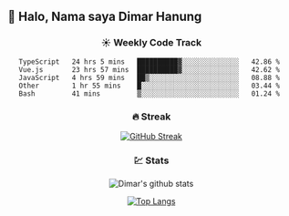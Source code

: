 ## 👋 Halo, Nama saya **Dimar Hanung**

<center>

### :sunny: Weekly Code Track
<!--START_SECTION:waka-->
```text
TypeScript   24 hrs 5 mins   ██████████▓░░░░░░░░░░░░░░   42.86 % 
Vue.js       23 hrs 57 mins  ██████████▓░░░░░░░░░░░░░░   42.62 % 
JavaScript   4 hrs 59 mins   ██▒░░░░░░░░░░░░░░░░░░░░░░   08.88 % 
Other        1 hr 55 mins    █░░░░░░░░░░░░░░░░░░░░░░░░   03.44 % 
Bash         41 mins         ▒░░░░░░░░░░░░░░░░░░░░░░░░   01.24 % 
```
<!--END_SECTION:waka-->

### :fire: Streak

[![GitHub Streak](http://github-readme-streak-stats.herokuapp.com?user=dimar-hanung)](https://git.io/streak-stats)

### :chart: Stats

![Dimar's github stats](https://github-readme-stats.vercel.app/api?username=dimar-hanung&show_icons=true&theme=vue)

[![Top Langs](https://github-readme-stats.vercel.app/api/top-langs/?username=dimar-hanung)](#)

</center>
